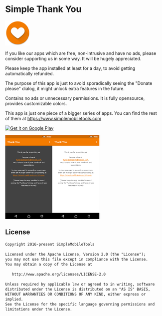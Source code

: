 # Simple Thank You
<img alt="Logo" src="app/src/main/res/mipmap-xxxhdpi/ic_launcher.png" width="80">

If you like our apps which are free, non-intrusive and have no ads, please consider supporting us in some way. It will be hugely appreciated.

Please keep the app installed at least for a day, to avoid getting automatically refunded.

The purpose of this app is just to avoid sporadically seeing the "Donate please" dialog, it might unlock extra features in the future.

Contains no ads or unnecessary permissions. It is fully opensource, provides customizable colors.

This app is just one piece of a bigger series of apps. You can find the rest of them at https://www.simplemobiletools.com

<a href='https://play.google.com/store/apps/details?id=com.simplemobiletools.thankyou'><img src='https://simplemobiletools.com/assets/images/google-play.png' alt='Get it on Google Play' height=45/></a>

<div style="display:flex;">
<img alt="App image" src="fastlane/metadata/android/en-US/images/phoneScreenshots/app.png" width="30%">
<img alt="App image" src="fastlane/metadata/android/en-US/images/phoneScreenshots/app_2.png" width="30%">
</div>

License
-------
    Copyright 2016-present SimpleMobileTools

    Licensed under the Apache License, Version 2.0 (the "License");
    you may not use this file except in compliance with the License.
    You may obtain a copy of the License at

       http://www.apache.org/licenses/LICENSE-2.0

    Unless required by applicable law or agreed to in writing, software
    distributed under the License is distributed on an "AS IS" BASIS,
    WITHOUT WARRANTIES OR CONDITIONS OF ANY KIND, either express or implied.
    See the License for the specific language governing permissions and
    limitations under the License.
